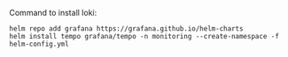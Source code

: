 Command to install loki:
```
helm repo add grafana https://grafana.github.io/helm-charts
helm install tempo grafana/tempo -n monitoring --create-namespace -f helm-config.yml
```